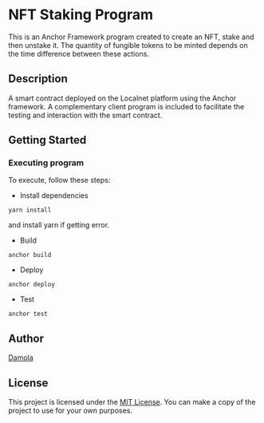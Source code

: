 # NFT Staking Program

This is an Anchor Framework program created to create an NFT, stake and then unstake it. The quantity of fungible tokens to be minted depends on the time difference between these actions.

## Description

A smart contract deployed on the Localnet platform using the Anchor framework. A complementary client program is included to facilitate the testing and interaction with the smart contract.

## Getting Started

### Executing program

To execute, follow these steps:

- Install dependencies

`yarn install`

and install yarn if getting error.

- Build

`anchor build`

- Deploy

`anchor deploy`

- Test

`anchor test`

## Author

[Damola](https://github.com/kolsdam)

## License

This project is licensed under the [MIT License](LICENSE).
You can make a copy of the project to use for your own purposes.
